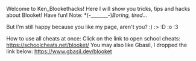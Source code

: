 Welcome to Ken_Blookethacks!
Here I will show you tricks, tips and hacks about Blooket! Have fun! 
Note: 
*(-_______-)*Boring, tired...*

But I'm still happy because you like my page, aren't you?
:) :> :D :o :3



How to use all cheats at once:
Click on the link to open school cheats:
https://schoolcheats.net/blooket/
You may also like Gbasil, I dropped the link below:
https://www.gbasil.dev/blooket

